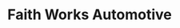 ---
title: "Faith Works Automotive"
url: /mesa/faith-works-automotive-north-dobson-road/
shop: car repair
---